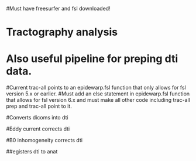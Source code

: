 #Must have freesurfer and fsl downloaded!

# Tractography analysis
# Also useful pipeline for preping dti data.

#Current trac-all points to an epidewarp.fsl function that only allows for fsl version 5.x or earlier. 
#Must add an else statement in epidewarp.fsl function that allows for fsl version 6.x and must make all other code including trac-all prep and trac-all point to it.

#Converts dicoms into dti

#Eddy current corrects dti

#B0 inhomogeneity corrects dti

##egisters dti to anat
